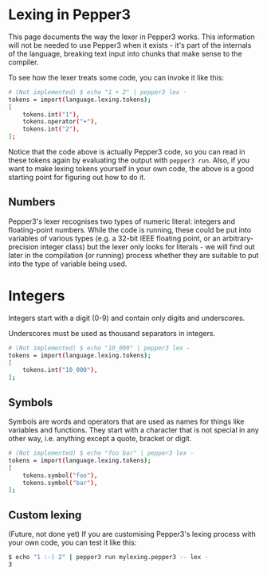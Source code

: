 # Lexing in Pepper3

This page documents the way the lexer in Pepper3 works.  This information
will not be needed to use Pepper3 when it exists - it's part of the internals
of the language, breaking text input into chunks that make sense to the
compiler.

To see how the lexer treats some code, you can invoke it like this:

```bash
# (Not implemented) $ echo "1 + 2" | pepper3 lex -
tokens = import(language.lexing.tokens);
[
    tokens.int("1"),
    tokens.operator("+"),
    tokens.int("2"),
];
```

Notice that the code above is actually Pepper3 code, so you can read in these
tokens again by evaluating the output with `pepper3 run`.  Also, if you want
to make lexing tokens yourself in your own code, the above is a good starting
point for figuring out how to do it.

## Numbers

Pepper3's lexer recognises two types of numeric literal: integers and
floating-point numbers.  While the code is running, these could be put into
variables of various types (e.g. a 32-bit IEEE floating point, or an
arbitrary-precision integer class) but the lexer only looks for literals - we
will find out later in the compilation (or running) process whether they are
suitable to put into the type of variable being used.

# Integers

Integers start with a digit (0-9) and contain only digits and underscores.

Underscores must be used as thousand separators in integers.

```bash
# (Not implemented) $ echo "10_000" | pepper3 lex -
tokens = import(language.lexing.tokens);
[
    tokens.int("10_000"),
];
```

## Symbols

Symbols are words and operators that are used as names for things like
variables and functions.  They start with a character that is not special
in any other way, i.e. anything except a quote, bracket or digit.

```bash
# (Not implemented) $ echo "foo bar" | pepper3 lex -
tokens = import(language.lexing.tokens);
[
    tokens.symbol("foo"),
    tokens.symbol("bar"),
];
```

## Custom lexing

(Future, not done yet)  If you are customising Pepper3's lexing process with
your own code, you can test it like this:

```bash
$ echo "1 :-) 2" | pepper3 run mylexing.pepper3 -- lex -
3
```

